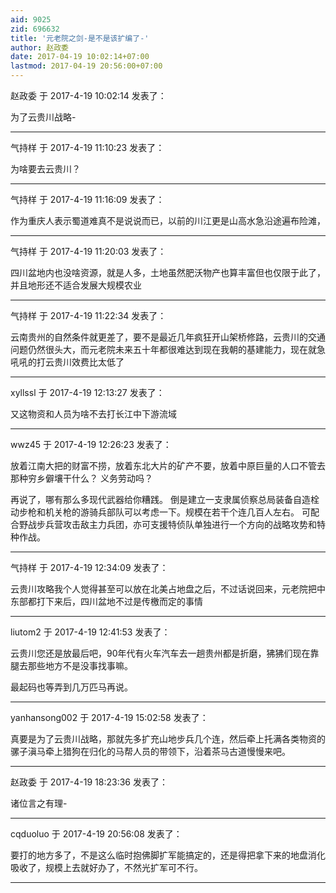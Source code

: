 ```yaml
---
aid: 9025
zid: 696632
title: '元老院之剑-是不是该扩编了-'
author: 赵政委
date: 2017-04-19 10:02:14+07:00
lastmod: 2017-04-19 20:56:00+07:00
---
```


赵政委 于 2017-4-19 10:02:14 发表了：

为了云贵川战略-

---------

气持样 于 2017-4-19 11:10:23 发表了：

为啥要去云贵川？

---------

气持样 于 2017-4-19 11:16:09 发表了：

作为重庆人表示蜀道难真不是说说而已，以前的川江更是山高水急沿途遍布险滩，

---------

气持样 于 2017-4-19 11:20:03 发表了：

四川盆地内也没啥资源，就是人多，土地虽然肥沃物产也算丰富但也仅限于此了，并且地形还不适合发展大规模农业

---------

气持样 于 2017-4-19 11:22:34 发表了：

云南贵州的自然条件就更差了，要不是最近几年疯狂开山架桥修路，云贵川的交通问题仍然很头大，而元老院未来五十年都很难达到现在我朝的基建能力，现在就急吼吼的打云贵川效费比太低了

---------

xyllssl 于 2017-4-19 12:13:27 发表了：

又这物资和人员为啥不去打长江中下游流域

---------

wwz45 于 2017-4-19 12:26:23 发表了：

放着江南大把的财富不捞，放着东北大片的矿产不要，放着中原巨量的人口不管去那种穷乡僻壤干什么？ 义务劳动吗？

再说了，哪有那么多现代武器给你糟践。 倒是建立一支隶属侦察总局装备自造栓动步枪和机关枪的游骑兵部队可以考虑一下。规模在若干个连几百人左右。 可配合野战步兵营攻击敌主力兵团，亦可支援特侦队单独进行一个方向的战略攻势和特种作战。

---------

气持样 于 2017-4-19 12:34:09 发表了：

云贵川攻略我个人觉得甚至可以放在北美占地盘之后，不过话说回来，元老院把中东部都打下来后，四川盆地不过是传檄而定的事情

---------

liutom2 于 2017-4-19 12:41:53 发表了：

云贵川您还是放最后吧，90年代有火车汽车去一趟贵州都是折磨，狒狒们现在靠腿去那些地方不是没事找事嘛。

最起码也等弄到几万匹马再说。

---------

yanhansong002 于 2017-4-19 15:02:58 发表了：

真要是为了云贵川战略，那就先多扩充山地步兵几个连，然后牵上托满各类物资的骡子滇马牵上猎狗在归化的马帮人员的带领下，沿着茶马古道慢慢来吧。

---------

赵政委 于 2017-4-19 18:23:36 发表了：

诸位言之有理-

---------

cqduoluo 于 2017-4-19 20:56:08 发表了：

要打的地方多了，不是这么临时抱佛脚扩军能搞定的，还是得把拿下来的地盘消化吸收了，规模上去就好办了，不然光扩军可不行。

---------

